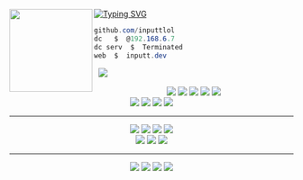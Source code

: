 [![Typing SVG](https://readme-typing-svg.herokuapp.com?font=Roboto+Mono&lines=Inputt.dev+%7C+inputt+on+top)](https://git.io/typing-svg)
<img align="left" src="https://r2.guns.lol/0ecabe7d-ec04-497c-a7ac-51f1681ecb66.webp" width="147"/> 

```csharp
github.com/inputtlol
dc   $  @192.168.6.7
dc serv  $  Terminated
web  $  inputt.dev
```
&zwnj; 
&zwnj; 
![](https://lanyard.cnrad.dev/api/1417537333271597186?bg=0000&hideTag=true)
<p align="center">
  <a href="https://golang.org/"><img src="https://ziadoua.github.io/m3-Markdown-Badges/badges/Go/go3.svg" /></a>
  <a href="https://en.wikipedia.org/wiki/C_(programming_language)"><img src="https://ziadoua.github.io/m3-Markdown-Badges/badges/C/c3.svg" /></a>
  <a href="https://en.wikipedia.org/wiki/C%2B%2B"><img src="https://ziadoua.github.io/m3-Markdown-Badges/badges/C++/c++3.svg" /></a>
  <a href="https://en.wikipedia.org/wiki/C_Sharp_(programming_language)"><img src="https://ziadoua.github.io/m3-Markdown-Badges/badges/CSharp/csharp3.svg" /></a>
  <a href="https://www.python.org/"><img src="https://ziadoua.github.io/m3-Markdown-Badges/badges/Python/python3.svg" /></a><br>
  <a href="https://developer.mozilla.org/en-US/docs/Web/JavaScript"><img src="https://ziadoua.github.io/m3-Markdown-Badges/badges/Javascript/javascript3.svg" /></a>
  <a href="https://nodejs.org/"><img src="https://ziadoua.github.io/m3-Markdown-Badges/badges/NodeJS/nodejs3.svg" /></a>
  <a href="https://developer.mozilla.org/en-US/docs/Web/HTML"><img src="https://ziadoua.github.io/m3-Markdown-Badges/badges/HTML/html3.svg" /></a>
  <a href="https://developer.mozilla.org/en-US/docs/Web/CSS"><img src="https://ziadoua.github.io/m3-Markdown-Badges/badges/CSS/css3.svg" /></a>
</p>

<hr>

<p align="center">
  <a href="https://www.microsoft.com/windows"><img src="https://ziadoua.github.io/m3-Markdown-Badges/badges/Windows11/windows113.svg" /></a>
  <a href="https://www.android.com/"><img src="https://ziadoua.github.io/m3-Markdown-Badges/badges/Android/android3.svg" /></a>
  <a href="https://www.debian.org"><img src="https://ziadoua.github.io/m3-Markdown-Badges/badges/Debian/debian3.svg" /></a>
  <a href="https://ubuntu.com/"><img src="https://ziadoua.github.io/m3-Markdown-Badges/badges/Ubuntu/ubuntu3.svg" /></a><br>
  <a href="https://www.cloudflare.com"><img src="https://ziadoua.github.io/m3-Markdown-Badges/badges/Cloudflare/cloudflare3.svg" /></a>
  <a href="https://www.nginx.com"><img src="https://ziadoua.github.io/m3-Markdown-Badges/badges/NGINX/nginx3.svg" /></a>
  <a href="https://code.visualstudio.com/"><img src="https://ziadoua.github.io/m3-Markdown-Badges/badges/VisualStudioCode/visualstudiocode3.svg" /></a>
</p>

<hr>

<p align="center">
  <a href="https://github.com/wmaontop"><img src="https://ziadoua.github.io/m3-Markdown-Badges/badges/Github/github3.svg" /></a>
  <a href="https://discord.com/users/1415042756409299155"><img src="https://ziadoua.github.io/m3-Markdown-Badges/badges/Discord/discord3.svg" /></a>
  <a href="https://t.me/wma"><img src="https://ziadoua.github.io/m3-Markdown-Badges/badges/Telegram/telegram3.svg" /></a>
  <a href="mailto:kjdiscord69@gmail.com"><img src="https://ziadoua.github.io/m3-Markdown-Badges/badges/Mail/mail3.svg" /></a>
</p>
